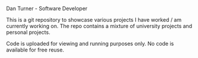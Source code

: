 Dan Turner - Software Developer

This is a git repository to showcase various projects I have worked / am currently working on. 
The repo contains a mixture of university projects and personal projects.

Code is uploaded for viewing and running purposes only. No code is available for free reuse.

<!---
dan-turner-djt/dan-turner-djt is a ✨ special ✨ repository because its `README.md` (this file) appears on your GitHub profile.
You can click the Preview link to take a look at your changes.
--->
